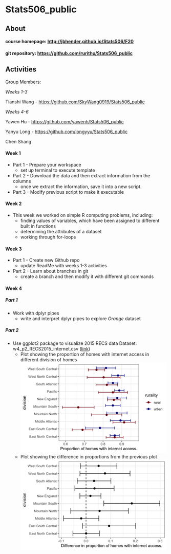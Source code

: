 # Stats506_public

## About 

#### course homepage: http://jbhender.github.io/Stats506/F20
#### git repository: https://github.com/rurithu/Stats506_public

## Activities 
Group Members: 

*Weeks 1-3*

Tianshi Wang - https://github.com/SkyWang0919/Stats506_public

*Weeks 4-6*

Yawen Hu - https://github.com/yawenh/Stats506_public

Yanyu Long - https://github.com/longyyu/Stats506_public

Chen Shang 

#### Week 1 
* Part 1 - Prepare your workspace 
  + set up terminal to execute template 
* Part 2 - Download the data and then extract information from the columns 
  + once we extract the information, save it into a new script.
* Part 3 - Modify previous script to make it executable 
#### Week 2 
* This week we worked on simple R computing problems, including: 
  + finding values of variables, which have been assigned to different built in functions 
  + determining the attributes of a dataset 
  + working through for-loops
#### Week 3 
* Part 1 - Create new Github repo 
  + update ReadMe with weeks 1-3 activities 
* Part 2 - Learn about branches in git 
  + create a branch and then modify it with different git commands
#### Week 4 
##### Part 1
* Work with dplyr pipes 
  + write and interpret dplyr pipes to explore _Orange_ dataset 
##### Part 2
* Use ggplot2 package to visualize 2015 RECS data 
Dataset: w4_p2_RECS2015_internet.csv ([link](https://github.com/jbhender/Stats506_F20/blob/master/activities/week4/w4_p2_RECS2015_internet.csv)) 
  + Plot showing the proportion of homes with internet access in different division of homes 
  ![q1](activities/week4/plot1w4.png)
  + Plot showing the difference in proportions from the previous plot 
  ![q2](activities/week4/plot2w4.png)  
  
